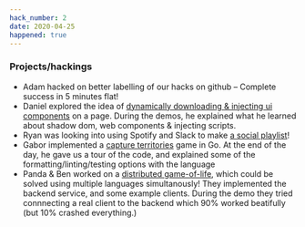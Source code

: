 ```yaml
---
hack_number: 2
date: 2020-04-25
happened: true
---
```

### Projects/hackings

- Adam hacked on better labelling of our hacks on github – Complete success in 5 minutes flat!
- Daniel explored the idea of [dynamically downloading & injecting ui components](https://github.com/remotehack/remotehack.github.io/issues/21) on a page. During the demos, he explained what he learned about shadow dom, web components & injecting scripts.
- Ryan was looking into using Spotify and Slack to make [a social playlist](https://github.com/remotehack/remotehack.github.io/issues/24)!
- Gabor implemented a [capture territories](https://imgur.com/gallery/ybMoPPb) game in Go. At the end of the day, he gave us a tour of the code, and explained some of the formatting/linting/testing options with the language
- Panda & Ben worked on a [distributed game-of-life](https://github.com/remotehack/remotehack.github.io/issues/23), which could be solved using multiple languages simultanously! They implemented the backend service, and some example clients. During the demo they tried connnecting a real client to the backend which 90% worked beatifully (but 10% crashed everything.)

